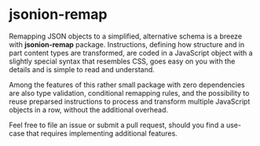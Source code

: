 # jsonion-remap

Remapping JSON objects to a simplified, alternative schema is a breeze with **jsonion-remap** package. Instructions, defining how structure and in part content types are transformed, are coded in a JavaScript object with a slightly special syntax that resembles CSS, goes easy on you with the details and is simple to read and understand.

Among the features of this rather small package with zero dependencies are also type validation, conditional remapping rules, and the possibility to reuse preparsed instructions to process and transform multiple JavaScript objects in a row, without the additional overhead.

Feel free to file an issue or submit a pull request, should you find a use-case that requires implementing additional features.
